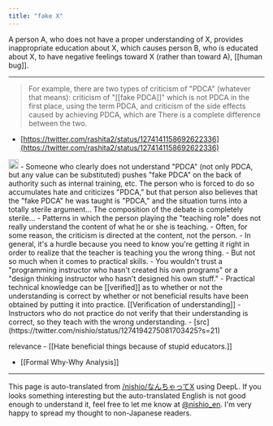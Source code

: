 ```yaml
---
title: "fake X"
---
```


A person A, who does not have a proper understanding of X, provides inappropriate education about X, which causes person B, who is educated about X, to have negative feelings toward X (rather than toward A), [[human bug]].

---
> For example, there are two types of criticism of "PDCA" (whatever that means): criticism of "[[fake PDCA]]" which is not PDCA in the first place, using the term PDCA, and criticism of the side effects caused by achieving PDCA, which are There is a complete difference between the two.
- [https://twitter.com/rashita2/status/1274141158692622336](https://twitter.com/rashita2/status/1274141158692622336)

<img src='https://scrapbox.io/api/pages/nishio-en/nishio/icon' alt='nishio.icon' height="19.5"/>
- Someone who clearly does not understand "PDCA" (not only PDCA, but any value can be substituted) pushes "fake PDCA" on the back of authority such as internal training, etc. The person who is forced to do so accumulates hate and criticizes "PDCA," but that person also believes that the "fake PDCA" he was taught is "PDCA," and the situation turns into a totally sterile argument... The composition of the debate is completely sterile...
- Patterns in which the person playing the "teaching role" does not really understand the content of what he or she is teaching.
    - Often, for some reason, the criticism is directed at the content, not the person.
- In general, it's a hurdle because you need to know you're getting it right in order to realize that the teacher is teaching you the wrong thing.
    - But not so much when it comes to practical skills.
    - You wouldn't trust a "programming instructor who hasn't created his own programs" or a "design thinking instructor who hasn't designed his own stuff."
    - Practical technical knowledge can be [[verified]] as to whether or not the understanding is correct by whether or not beneficial results have been obtained by putting it into practice. [[Verification of understanding]]
    - Instructors who do not practice do not verify that their understanding is correct, so they teach with the wrong understanding.
- [src](https://twitter.com/nishio/status/1274194275081703425?s=21)

relevance
    - [[Hate beneficial things because of stupid educators.]]

- [[Formal Why-Why Analysis]]

---
This page is auto-translated from [/nishio/なんちゃってX](https://scrapbox.io/nishio/なんちゃってX) using DeepL. If you looks something interesting but the auto-translated English is not good enough to understand it, feel free to let me know at [@nishio_en](https://twitter.com/nishio_en). I'm very happy to spread my thought to non-Japanese readers.